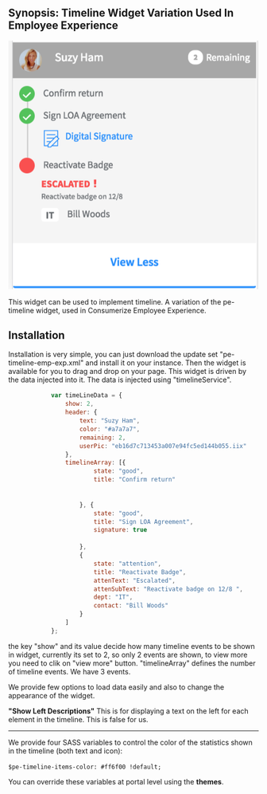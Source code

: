 ## Synopsis: Timeline Widget Variation Used In Employee Experience

![alt text](../../images/pe-timeline-emp-exp.png "Timeline Widget")


This widget can be used to implement timeline. A variation of the pe-timeline widget, used in Consumerize Employee Experience.

## Installation

Installation is very simple, you can just download the update set "pe-timeline-emp-exp.xml" and install it on your instance. Then the widget is available for you to drag and drop on your page. This widget is driven by the data injected into it. The data is injected using "timelineService".

```javascript
            var timeLineData = {
                show: 2,
                header: {
                    text: "Suzy Ham",
                    color: "#a7a7a7",
                    remaining: 2,
                    userPic: "eb16d7c713453a007e94fc5ed144b055.iix"
                },
                timelineArray: [{
                        state: "good",
                        title: "Confirm return"


                    }, {
                        state: "good",
                        title: "Sign LOA Agreement",
                        signature: true

                    },
                    {
                        state: "attention",
                        title: "Reactivate Badge",
                        attenText: "Escalated",
                        attenSubText: "Reactivate badge on 12/8 ",
                        dept: "IT",
                        contact: "Bill Woods"
                    }
                ]
            };
```

the key "show" and its value decide how many timeline events to be shown in widget, currently its set to 2, so only 2 events are shown, to view more you need to clik on "view more" button.
"timelineArray" defines the number of timeline events. We have 3 events.


We provide few options to load data easily and also to change the appearance of the widget.

**"Show Left Descriptions"** This is for displaying a text on the left for each element in the timeline. This is false for us.

***

We provide four SASS variables to control the color of the statistics shown in the timeline (both text and icon):

`$pe-timeline-items-color: #ff6f00 !default;`

You can override these variables at portal level using the **themes**.
